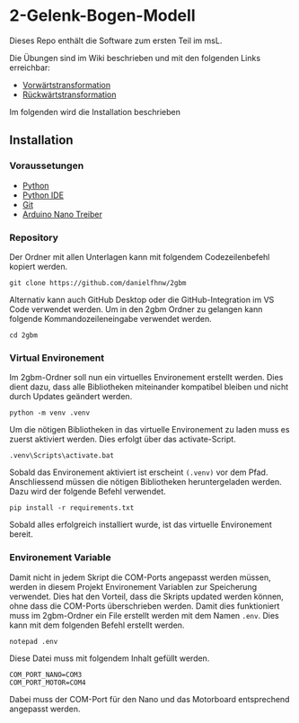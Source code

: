 # 2-Gelenk-Bogen-Modell
Dieses Repo enthält die Software zum ersten Teil im msL.

Die Übungen sind im Wiki beschrieben und mit den folgenden Links erreichbar:
- [Vorwärtstransformation](https://github.com/danielfhnw/2gbm/wiki/%C3%9Cbungen#vorw%C3%A4rts-kinematik)
- [Rückwärtstransformation](https://github.com/danielfhnw/2gbm/wiki/%C3%9Cbungen#r%C3%BCckw%C3%A4rtstransformation)

Im folgenden wird die Installation beschrieben

## Installation 

### Voraussetungen
- [Python](https://www.python.org/downloads/)
- [Python IDE](https://code.visualstudio.com/download)
- [Git](https://git-scm.com/downloads)
- [Arduino Nano Treiber](https://www.makershop.de/ch340-341-usb-installieren/)

### Repository
Der Ordner mit allen Unterlagen kann mit folgendem Codezeilenbefehl kopiert werden.
```
git clone https://github.com/danielfhnw/2gbm
```
Alternativ kann auch GitHub Desktop oder die GitHub-Integration im VS Code verwendet werden.
Um in den 2gbm Ordner zu gelangen kann folgende Kommandozeileneingabe verwendet werden.
```
cd 2gbm
```

### Virtual Environement
Im 2gbm-Ordner soll nun ein virtuelles Environement erstellt werden. Dies dient dazu, dass alle Bibliotheken miteinander kompatibel bleiben und nicht durch Updates geändert werden.
```
python -m venv .venv
```
Um die nötigen Bibliotheken in das virtuelle Environement zu laden muss es zuerst aktiviert werden. Dies erfolgt über das activate-Script.
```
.venv\Scripts\activate.bat
```
Sobald das Environement aktiviert ist erscheint `(.venv)` vor dem Pfad.
Anschliessend müssen die nötigen Bibliotheken heruntergeladen werden. Dazu wird der folgende Befehl verwendet.
```
pip install -r requirements.txt
```
Sobald alles erfolgreich installiert wurde, ist das virtuelle Environement bereit.

### Environement Variable
Damit nicht in jedem Skript die COM-Ports angepasst werden müssen, werden in diesem Projekt Environement Variablen zur Speicherung verwendet. Dies hat den Vorteil, dass die Skripts updated werden können, ohne dass die COM-Ports überschrieben werden. Damit dies funktioniert muss im 2gbm-Ordner ein File erstellt werden mit dem Namen `.env`. Dies kann mit dem folgenden Befehl erstellt werden.
```
notepad .env
```
Diese Datei muss mit folgendem Inhalt gefüllt werden.
```
COM_PORT_NANO=COM3
COM_PORT_MOTOR=COM4
```
Dabei muss der COM-Port für den Nano und das Motorboard entsprechend angepasst werden.
